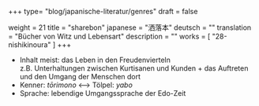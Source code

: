 +++
type= "blog/japanische-literatur/genres"
draft = false

weight = 21
title = "sharebon"
japanese = "洒落本"
deutsch = ""
translation = "Bücher von Witz und Lebensart"
description = ""
works = [ "28-nishikinoura" ]
+++

- Inhalt meist: das Leben in den Freudenvierteln  
  z.B. Unterhaltungen zwischen Kurtisanen und Kunden + das Auftreten und den Umgang der Menschen dort
- Kenner: _tōrimono_ <--> Tölpel: _yabo_
- Sprache: lebendige Umgangssprache der Edo-Zeit
